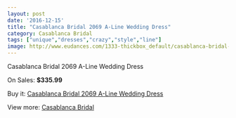 ```yaml
---
layout: post
date: '2016-12-15'
title: "Casablanca Bridal 2069 A-Line Wedding Dress"
category: Casablanca Bridal
tags: ["unique","dresses","crazy","style","line"]
image: http://www.eudances.com/1333-thickbox_default/casablanca-bridal-2069-a-line-wedding-dress.jpg
---
```

Casablanca Bridal 2069 A-Line Wedding Dress

On Sales: **$335.99**
<a href="https://www.eudances.com/en/casablanca-bridal/471-casablanca-bridal-2069-a-line-wedding-dress.html"><amp-img layout="responsive" width="600" height="600" src="//www.eudances.com/1333-thickbox_default/casablanca-bridal-2069-a-line-wedding-dress.jpg" alt="Casablanca Bridal 2069 A-Line Wedding Dress 0" /></a>
<a href="https://www.eudances.com/en/casablanca-bridal/471-casablanca-bridal-2069-a-line-wedding-dress.html"><amp-img layout="responsive" width="600" height="600" src="//www.eudances.com/1335-thickbox_default/casablanca-bridal-2069-a-line-wedding-dress.jpg" alt="Casablanca Bridal 2069 A-Line Wedding Dress 1" /></a>
<a href="https://www.eudances.com/en/casablanca-bridal/471-casablanca-bridal-2069-a-line-wedding-dress.html"><amp-img layout="responsive" width="600" height="600" src="//www.eudances.com/1334-thickbox_default/casablanca-bridal-2069-a-line-wedding-dress.jpg" alt="Casablanca Bridal 2069 A-Line Wedding Dress 2" /></a>

Buy it: [Casablanca Bridal 2069 A-Line Wedding Dress](https://www.eudances.com/en/casablanca-bridal/471-casablanca-bridal-2069-a-line-wedding-dress.html "Casablanca Bridal 2069 A-Line Wedding Dress")

View more: [Casablanca Bridal](https://www.eudances.com/en/4-casablanca-bridal "Casablanca Bridal")